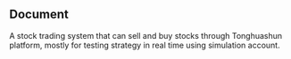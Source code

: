 ## Document

A stock trading system that can sell and buy stocks through Tonghuashun platform, mostly for testing strategy in real time using simulation account.